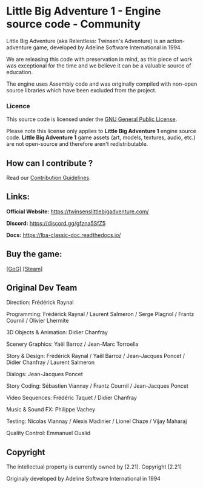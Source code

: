 # Little Big Adventure 1 - Engine source code - Community
Little Big Adventure (aka Relentless: Twinsen's Adventure) is an action-adventure game, developed by Adeline Software International in 1994. 

We are releasing this code with preservation in mind, as this piece of work was exceptional for the time and we believe it can be a valuable source of education.

The engine uses Assembly code and was originally compiled with non-open source libraries which have been excluded from the project. 

### Licence
This source code is licensed under the [GNU General Public License](https://github.com/2point21/lba1-classic-community/blob/main/LICENSE).

Please note this license only applies to **Little Big Adventure 1** engine source code. **Little Big Adventure 1** game assets (art, models, textures, audio, etc.) are not open-source and therefore aren't redistributable.

## How can I contribute ?

Read our [Contribution Guidelines](https://github.com/2point21/lba1-classic-community/blob/main/CONTRIBUTING.md).

## Links:
**Official Website:** https://twinsenslittlebigadventure.com/

**Discord:** https://discord.gg/gfzna5SfZ5

**Docs:** https://lba-classic-doc.readthedocs.io/

## Buy the game:
 [[GoG]](https://www.gog.com/game/little_big_adventure)  [[Steam]](https://store.steampowered.com/app/397330/Little_Big_Adventure__Enhanced_Edition/?l=french)

## Original Dev Team
Direction: Frédérick Raynal

Programming: Frédérick Raynal / Laurent Salmeron / Serge Plagnol / Frantz Cournil / Olivier Lhermite

3D Objects & Animation: Didier Chanfray

Scenery Graphics: Yaël Barroz / Jean-Marc Torroella

Story & Design: Frédérick Raynal / Yaël Barroz / Jean-Jacques Poncet / Didier Chanfray / Laurent Salmeron

Dialogs: Jean-Jacques Poncet

Story Coding: Sébastien Viannay / Frantz Cournil / Jean-Jacques Poncet

Video Sequences: Frédéric Taquet / Didier Chanfray

Music & Sound FX: Philippe Vachey

Testing: Nicolas Viannay / Alexis Madinier / Lionel Chaze / Vijay Maharaj

Quality Control: Emmanuel Oualid

## Copyright
The intellectual property is currently owned by [2.21]. Copyright [2.21]

Originaly developed by Adeline Software International in 1994
